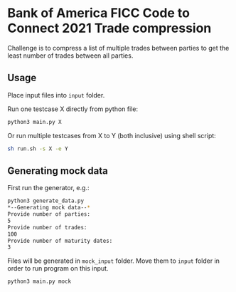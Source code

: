 # Bank of America FICC Code to Connect 2021 Trade compression

Challenge is to compress a list of multiple trades between parties to get the least number of trades between all parties.

## Usage

Place input files into `input` folder.

Run one testcase X directly from python file:

```bash
python3 main.py X
```

Or run multiple testcases from X to Y (both inclusive) using shell script:

```bash
sh run.sh -s X -e Y
```

## Generating mock data

First run the generator, e.g.:

```bash
python3 generate_data.py
*--Generating mock data--*
Provide number of parties:
5
Provide number of trades:
100
Provide number of maturity dates:
3
```

Files will be generated in `mock_input` folder. Move them to `input` folder in order to run program on this input.

```bash
python3 main.py mock
```